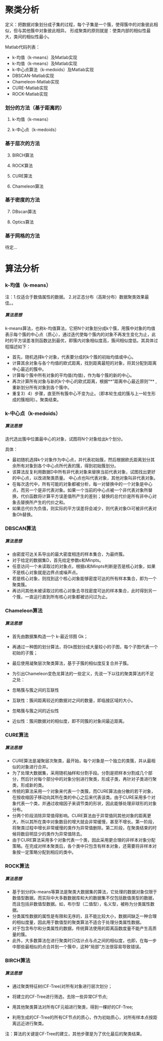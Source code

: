 # 聚类分析

定义：把数据对象划分成子集的过程，每个子集是一个簇，使得簇中的对象彼此相似，但与其他簇中对象彼此相异。
形成聚类的原则就是：使类内部的相似性最大，类间的相似性最小。

Matlab代码列表：

* k-均值（k-means）及Matlab实现
* k-均值（k-means）及Matlab实现
* k-中心点算法（k-medoids）及Matlab实现
* DBSCAN-Matlab实现
* Chameleon-Matlab实现
* CURE-Matlab实现
* ROCK-Matlab实现

### 划分的方法（基于距离的）

1. k-均值（k-means）

2. k-中心点（k-medoids）

### 基于层次的方法

3. BIRCH算法

4. ROCK算法

5. CURE算法

6. Chameleon算法

### 基于密度的方法

7. DBscan算法

8. Optics算法

### 基于网格的方法

待定...


# 算法分析

### k-均值（k-means）

注：1.仅适合于数值属性的数据。
2.对正态分布（高斯分布）数据聚类效果最佳。。

##### 算法思想

k-means算法，也称k-均值算法，它把N个对象划分成k个簇，用簇中对象的均值表示每个簇的中心点（质心），通过迭代使每个簇内的对象不再发生变化为止，此时的平方误差准则函数达到最优，即簇内对象相似度高，簇间相似度低。其具体过程描述如下：

* 首先，随机选择k个对象，代表要分成的k个簇的初始均值或中心。
* 计算其余对象与各个均值的欧式距离，找到距离最短的对象，将其分配到距离中心最近的簇中。
* 计算每个簇中所有对象的平均值(均值)，作为每个簇的新的中心。
* 再次计算所有对象与新的k个中心的欧式距离，根据**"距离中心最近原则”** ,重新划分所有对象到各个簇中。
* 重复3）4）步骤，直至所有簇中心不变为止。（即本轮生成的簇与上一轮生形成的簇相同）。聚类结束。


### k-中心点（k-medoids）

##### 算法思想

迭代选出簇中位置最中心的对象，试图将N个对象给出k个划分。

具体：
* 最初随机选择k个对象作为中心点，并代表初始簇，然后根据欧氏距离划分其余所有对象到各个中心点所代表的簇，得到初始簇划分。
* 该算法反复利用数据D中所有非代表对象来替换当前代表对象，试图找出更好的中心点，以改进聚类质量。 中心点也叫代表对象，其他对象叫非代表对象。
* 在每次迭代中，所有可能的对象都被分析，每一对替换中的一个对象是中心点，而另一个是非代表对象。如果一个当前的中心点被一个非代表对象所替换，代价函数将计算平方误差值所产生的差别；替换的总代价是所有非中心对象去替换所产生的代价之和。
* 如果总代价为负值，则实际的平方误差将会减少，则代表对象Oi可被非代表对象Oh替换。

### DBSCAN算法

##### 算法思想

* 由密度可达关系导出的最大密度相连的样本集合，为最终簇。
* 对于给定的数据集D，首先给定参数ε和Minpts。
* 任意访问一个未读取过的对象点，根据ε和Minpts判断是否是核心对象，如果不是核心对象就是边界点或噪声点。
* 若是核心对象，则找到这个核心对象能够密度可达的所有样本集合，即为一个聚类簇。
* 再访问其他未被读取过的核心对象去寻找密度可达的样本集合，此时得到另一个簇，一直运行直到所有核心对象都被访问过为止。

### Chameleon算法

##### 算法思想

* 首先由数据集构造一个 k-最近邻图 Gk；
* 再通过一种图的划分算法，将Gk图划分成大量较小的子图，每个子图代表一个初始的子簇；
* 最后使用凝聚层次聚类算法，基于子簇的相似度反复合并子簇。
* 为引出Chameleon变色龙算法的一些定义，先说一下以往的聚类算法的不足之处：

* 忽略簇与簇之间的互联性

* 互联性：簇间距离较近的数据对之间的数量，即临接区域的大小。

* 忽略簇与簇之间的近似性

* 近似性：簇间数据对的相似度，即不同簇的对象间最近距离。

### CURE算法

##### 算法思想

* CURE算法是凝聚层次聚类，最开始，每个对象是一个独立的类簇，并从最相似的对象进行合并。
* 为了处理大数据集，采用随机抽样和分割手段。分割是把样本分割成几个部分，然后针对每个部分中的对象分别进行聚类，形成子类，再针对子类进行聚类，形成新的类。
* 传统的算法采用一个对象来代表一个类簇，而CURE算法由分散的若干对象，在按收缩因子移动向其所在类的中心之后来代表该类。由于CURE采用多个对象代表一个类，并通过收缩因子来调节类的形状，因此能够处理非球形的对象分布。
* 分两个阶段消除异常值得影响。CURE算法由于异常值同其他对象的距离更大，所以其所在类中对象数目的增大就会非常缓慢，甚至不增长。第一阶段，将聚类过程中增长非常缓慢的类作为异常值删除。第二阶段，在聚类结束的时候将数目明显少的类作为异常值除去。
* 由于CURE算法采用多个对象代表一个类，因此采用更合理的非样本对象分配策略。在完成对样本聚类后，各个类中只包含有样本对象，还需要将非样本对象按一定策略分配到相应的类中。

### ROCK算法

##### 算法思想
* 基于划分的k-means等算法是聚类大数据集的算法，它处理的数据对象仅限于数值型数据。而实际中大多数数据库和大的数据集不仅包括数值类型的数据，而且包括非数值型数据。如，布尔型（二值型），名义型，被称为分类属性数据。
* 分类属性数据的属性是有限和无序的，且不能比较大小，数据间缺乏一种合理的相似度量，因此用于数值型的聚类算法不适合于处理分类属性数据。
* 对于包含布尔和分类属性的数据，传统算法使用的距离函数度量不能产生高质量的簇。
* 此外，大多数算法在进行聚类时只估计点与点之间的相似度，也即，在每一步中那些最相似的点合并到一个簇中，这种“局部”方法很容易导致错误。

### BIRCH算法

##### 算法思想

* 通过聚类特征树(CF-Tree)对所有对象进行层次划分；

* 将建立的CF-Tree进行筛选，去除一些异常CF节点;

* 用其他聚类算法对所有CF元祖进行聚类，得到一棵好的CF-Tree;
 
* 利用生成的CF-Tree的所有CF节点的质心，作为初始质心，对所有样本点按距离远近进行聚类。

注：算法的关键是CF-Tree的建立，其他步骤是为了优化最后的聚类结果。

